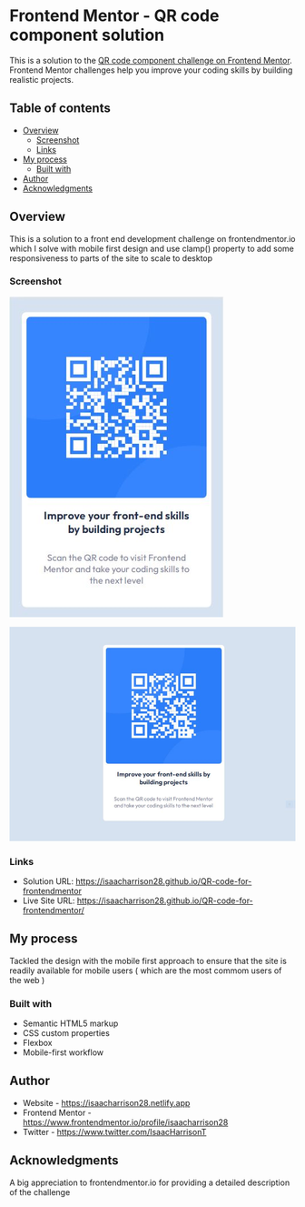 # Frontend Mentor - QR code component solution

This is a solution to the [QR code component challenge on Frontend Mentor](https://www.frontendmentor.io/challenges/qr-code-component-iux_sIO_H). Frontend Mentor challenges help you improve your coding skills by building realistic projects. 

## Table of contents

- [Overview](#overview)
  - [Screenshot](#screenshot)
  - [Links](#links)
- [My process](#my-process)
  - [Built with](#built-with)
- [Author](#author)
- [Acknowledgments](#acknowledgments)

## Overview
This is a solution to a front end development challenge on frontendmentor.io which I solve with mobile first design and use clamp() property to add some responsiveness to parts of the site to scale to desktop


### Screenshot

![mobile view](images/mobile-view.JPG)

![Desktop-view](images/desktop-view.JPG)

### Links

- Solution URL: https://isaacharrison28.github.io/QR-code-for-frontendmentor
- Live Site URL: https://isaacharrison28.github.io/QR-code-for-frontendmentor/

## My process
Tackled the design with the mobile first approach to ensure that the site is readily available for mobile users ( which are the most commom users of the web )

### Built with

- Semantic HTML5 markup
- CSS custom properties
- Flexbox
- Mobile-first workflow

## Author

- Website - https://isaacharrison28.netlify.app
- Frontend Mentor - https://www.frontendmentor.io/profile/isaacharrison28
- Twitter - https://www.twitter.com/IsaacHarrisonT


## Acknowledgments

A big appreciation to frontendmentor.io for providing a detailed description of the challenge


